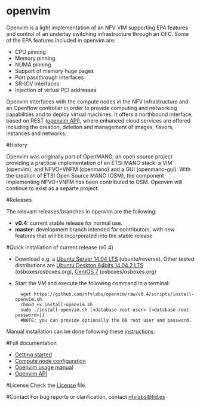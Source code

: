 # openvim
Openvim is a light implementation of an NFV VIM supporting EPA features and control of an underlay switching infrastructure through an OFC. Some of the EPA features included in openvim are:
- CPU pinning
- Memory pinning
- NUMA pinning
- Support of memory huge pages
- Port passthrough interfaces
- SR-IOV interfaces
- Injection of virtual PCI addresses

Openvim interfaces with the compute nodes in the NFV Infrastructure and an Openflow controller in order to provide computing and networking capabilities and to deploy virtual machines. It offers a northbound interface, based on REST ([openvim API](http://github.com/nfvlabs/openmano/raw/master/docs/openvim-api-0.6.pdf "openvim API")), where enhanced cloud services are offered including the creation, deletion and management of images, flavors, instances and networks. 

#History

Openvim was originally part of OpenMANO, an open source project providing a practical implementation of an ETSI MANO stack: a VIM (openvim), and NFVO+VNFM (openmano) and a GUI (openmano-gui). With the creation of ETSI Open Source MANO (OSM), the component implementing NFVO+VNFM has been contributed to OSM. Openvim will continue to exist as a separte project.

#Releases

The relevant releases/branches in openvim are the following:

- **v0.4**: current stable release for normal use.
- **master**: development branch intended for contributors, with new features that will be incorporated into the stable release

#Quick installation of current release (v0.4)

- Download e.g. a [Ubuntu Server 14.04 LTS](http://virtualboxes.org/images/ubuntu-server) (ubuntu/reverse). Other tested distributions are [Ubuntu Desktop 64bits 14.04.2 LTS](http://sourceforge.net/projects/osboxes/files/vms/vbox/Ubuntu/14.04/14.04.2/Ubuntu_14.04.2-64bit.7z/download) (osboxes/osboxes.org), [CentOS 7](http://sourceforge.net/projects/osboxes/files/vms/vbox/CentOS/CentOS_7-x86_64.7z/download) (osboxes/osboxes.org)
- Start the VM and execute the following command in a terminal:

        wget https://github.com/nfvlabs/openvim/raw/v0.4/scripts/install-openvim.sh
        chmod +x install-openvim.sh
        sudo ./install-openvim.sh [<database-root-user> [<database-root-password>]]
        #NOTE: you can provide optionally the DB root user and password.

Manual installation can be done following these [instructions](https://github.com/nfvlabs/openvim/wiki/Getting-started#manual-installation). 

#Full documentation
- [Getting started](https://github.com/nfvlabs/openvim/wiki/Getting-started "getting started")
- [Compute node configuration](https://github.com/nfvlabs/openvim/wiki/Compute-node-configuration "compute node configuration")
- [Openvim usage manual](https://github.com/nfvlabs/openvim/wiki/openvim-usage  "openvim usage manual")
- [Openvim API](https://github.com/nfvlabs/openmano/raw/master/docs/openvim-api-0.6.pdf "openvim API")

#License
Check the [License](https://github.com/nfvlabs/openvim/blob/master/LICENSE "license") file.

#Contact
For bug reports or clarification, contact [nfvlabs@tid.es](mailto:nfvlabs@tid.es "nfvlabs")

